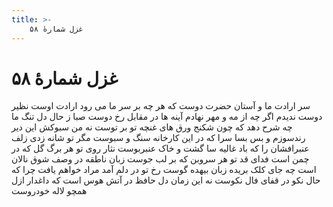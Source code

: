 ```yaml
---
title: >-
    غزل شمارهٔ ۵۸
---
```

# غزل شمارهٔ ۵۸

سر ارادت ما و آستان حضرت دوست
که هر چه بر سر ما می رود ارادت اوست
نظیر دوست ندیدم اگر چه از مه و مهر
نهادم آینه ها در مقابل رخ دوست
صبا ز حال دل تنگ ما چه شرح دهد
که چون شکنج ورق های غنچه تو بر توست
نه من سبوکش این دیر رندسوزم و بس
بسا سرا که در این کارخانه سنگ و سبوست
مگر تو شانه زدی زلف عنبرافشان را
که باد غالیه سا گشت و خاک عنبربوست
نثار روی تو هر برگ گل که در چمن است
فدای قد تو هر سروبن که بر لب جوست
زبان ناطقه در وصف شوق نالان است
چه جای کلک بریده زبان بیهده گوست
رخ تو در دلم آمد مراد خواهم یافت
چرا که حال نکو در قفای فال نکوست
نه این زمان دل حافظ در آتش هوس است
که داغدار ازل همچو لاله خودروست
